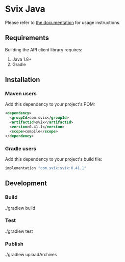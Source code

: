 # Svix Java

Please refer to [the documentation](https://docs.svix.com) for usage instructions.

## Requirements

Building the API client library requires:
1. Java 1.8+
2. Gradle

## Installation

### Maven users

Add this dependency to your project's POM:

```xml
<dependency>
  <groupId>com.svix</groupId>
  <artifactId>svix</artifactId>
  <version>0.41.1</version>
  <scope>compile</scope>
</dependency>
```

### Gradle users

Add this dependency to your project's build file:

```groovy
implementation "com.svix:svix:0.41.1"
```


## Development

### Build

./gradlew build

### Test

./gradlew test

### Publish

./gradlew uploadArchives
